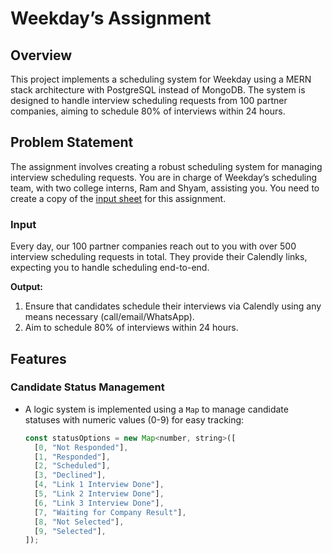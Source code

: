 # Weekday’s Assignment

## Overview

This project implements a scheduling system for Weekday using a MERN stack architecture with PostgreSQL instead of MongoDB. The system is designed to handle interview scheduling requests from 100 partner companies, aiming to schedule 80% of interviews within 24 hours.

## Problem Statement

The assignment involves creating a robust scheduling system for managing interview scheduling requests. You are in charge of Weekday’s scheduling team, with two college interns, Ram and Shyam, assisting you. You need to create a copy of the [input sheet](https://docs.google.com/spreadsheets/d/10vOfrHpHle7XRXbZ4-d8_9gC4ePapK4NVWXkUN0iAWA/edit#gid=0) for this assignment.

### Input

Every day, our 100 partner companies reach out to you with over 500 interview scheduling requests in total. They provide their Calendly links, expecting you to handle scheduling end-to-end.

**Output:**

1. Ensure that candidates schedule their interviews via Calendly using any means necessary (call/email/WhatsApp).
2. Aim to schedule 80% of interviews within 24 hours.

## Features

### Candidate Status Management

- A logic system is implemented using a `Map` to manage candidate statuses with numeric values (0-9) for easy tracking:
  ```javascript
  const statusOptions = new Map<number, string>([
    [0, "Not Responded"],
    [1, "Responded"],
    [2, "Scheduled"],
    [3, "Declined"],
    [4, "Link 1 Interview Done"],
    [5, "Link 2 Interview Done"],
    [6, "Link 3 Interview Done"],
    [7, "Waiting for Company Result"],
    [8, "Not Selected"],
    [9, "Selected"],
  ]);
